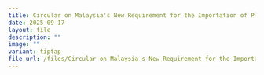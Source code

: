 ```yaml
---
title: Circular on Malaysia's New Requirement for the Importation of Plastics
date: 2025-09-17
layout: file
description: ""
image: ""
variant: tiptap
file_url: /files/Circular_on_Malaysia_s_New_Requirement_for_the_Importation_of_Plastics_Sep_2025.pdf
---
```

